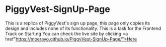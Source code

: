 # PiggyVest-SignUp-Page

This is a replica of PiggyVest's sign up page, this page only copies its design and includes none of its functionality.
This is a task for the Frontend Track on Start.ng
You can check the live site by clicking <a href"https://moerayo.github.io/PiggyVest-SignUp-Page/">Here</a>
